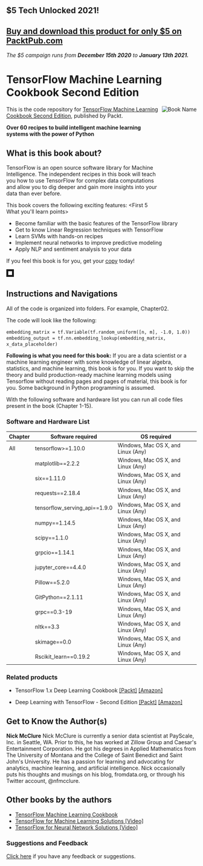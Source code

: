 ## $5 Tech Unlocked 2021!
[Buy and download this product for only $5 on PacktPub.com](https://www.packtpub.com/)
-----
*The $5 campaign         runs from __December 15th 2020__ to __January 13th 2021.__*

# TensorFlow Machine Learning Cookbook Second Edition

<a href="https://www.packtpub.com/big-data-and-business-intelligence/tensorflow-machine-learning-cookbook-second-edition?utm_source=github&utm_medium=repository&utm_campaign=9781789131680"><img src="https://dz13w8afd47il.cloudfront.net/sites/default/files/imagecache/ppv4_main_book_cover/9781789131680.png" alt="Book Name" height="256px" align="right"></a>

This is the code repository for [TensorFlow Machine Learning Cookbook Second Edition](https://www.packtpub.com/big-data-and-business-intelligence/tensorflow-machine-learning-cookbook-second-edition?utm_source=github&utm_medium=repository&utm_campaign=9781789131680), published by Packt.

**Over 60 recipes to build intelligent machine learning systems with the power of Python**

## What is this book about?
TensorFlow is an open source software library for Machine Intelligence. The independent recipes in this book will teach you how to use TensorFlow for complex data computations and allow you to dig deeper and gain more insights into your data than ever before.

This book covers the following exciting features: <First 5 What you'll learn points>
* Become familiar with the basic features of the TensorFlow library
* Get to know Linear Regression techniques with TensorFlow
* Learn SVMs with hands-on recipes
* Implement neural networks to improve predictive modeling
* Apply NLP and sentiment analysis to your data

If you feel this book is for you, get your [copy](https://www.amazon.com/dp/10DigitISBN) today!

<a href="https://www.packtpub.com/?utm_source=github&utm_medium=banner&utm_campaign=GitHubBanner"><img src="https://raw.githubusercontent.com/PacktPublishing/GitHub/master/GitHub.png" 
alt="https://www.packtpub.com/" border="5" /></a>


## Instructions and Navigations
All of the code is organized into folders. For example, Chapter02.

The code will look like the following:
```
embedding_matrix = tf.Variable(tf.random_uniform([n, m], -1.0, 1.0))
embedding_output = tf.nn.embedding_lookup(embedding_matrix,
x_data_placeholder)
```

**Following is what you need for this book:**
If you are a data scientist or a machine learning engineer with some knowledge of linear algebra, statistics, and machine learning, this book is for you. If you want to skip the theory and build production-ready machine learning models using Tensorflow without reading pages and pages of material, this book is for you. Some background in Python programming is assumed.

With the following software and hardware list you can run all code files present in the book (Chapter 1-15).

### Software and Hardware List

| Chapter | Software required                   | OS required                        |
| ------- | ------------------------------------| -----------------------------------|
|   All   | tensorflow>=1.10.0                  | Windows, Mac OS X, and Linux (Any) |
|         | matplotlib==2.2.2                   | Windows, Mac OS X, and Linux (Any) |
|         | six==1.11.0                         | Windows, Mac OS X, and Linux (Any) |
|         | requests==2.18.4                    | Windows, Mac OS X, and Linux (Any) |
|         | tensorflow_serving_api==1.9.0       | Windows, Mac OS X, and Linux (Any) |
|         | numpy==1.14.5                       | Windows, Mac OS X, and Linux (Any) |
|         | scipy==1.1.0                        | Windows, Mac OS X, and Linux (Any) |
|         | grpcio==1.14.1                      | Windows, Mac OS X, and Linux (Any) |
|         | jupyter_core==4.4.0                 | Windows, Mac OS X, and Linux (Any) |
|         | Pillow==5.2.0                       | Windows, Mac OS X, and Linux (Any) |
|         | GitPython==2.1.11                   | Windows, Mac OS X, and Linux (Any) |
|         | grpc==0.3-19                        | Windows, Mac OS X, and Linux (Any) |
|         | nltk==3.3                           | Windows, Mac OS X, and Linux (Any) |
|         | skimage==0.0                        | Windows, Mac OS X, and Linux (Any) |
|         | Rscikit_learn==0.19.2               | Windows, Mac OS X, and Linux (Any) |


### Related products <Other books you may enjoy>
* TensorFlow 1.x Deep Learning Cookbook [[Packt]](https://www.packtpub.com/big-data-and-business-intelligence/tensorflow-1x-deep-learning-cookbook?utm_source=github&utm_medium=repository&utm_campaign=9781788293594) [[Amazon]](https://www.amazon.com/dp/1788293592)

* Deep Learning with TensorFlow - Second Edition [[Packt]](https://www.packtpub.com/big-data-and-business-intelligence/deep-learning-tensorflow-second-edition?utm_source=github&utm_medium=repository&utm_campaign=9781788831109) [[Amazon]](https://www.amazon.com/dp/1788831101)

## Get to Know the Author(s)
**Nick McClure**
Nick McClure is currently a senior data scientist at PayScale, Inc. in Seattle, WA. Prior to this, he has worked at Zillow Group and Caesar's Entertainment Corporation. He got his degrees in Applied Mathematics from The University of Montana and the College of Saint
Benedict and Saint John's University.
He has a passion for learning and advocating for analytics, machine learning, and artificial intelligence. Nick occasionally puts his thoughts and musings on his blog, fromdata.org, or through his Twitter account, @nfmcclure.

## Other books by the authors
* [TensorFlow Machine Learning Cookbook](https://www.packtpub.com/big-data-and-business-intelligence/tensorflow-machine-learning-cookbook?utm_source=github&utm_medium=repository&utm_campaign=9781786462169)
* [TensorFlow for Machine Learning Solutions [Video]](https://www.packtpub.com/big-data-and-business-intelligence/tensorflow-machine-learning-solutions-video?utm_source=github&utm_medium=repository&utm_campaign=9781789136272)
* [TensorFlow for Neural Network Solutions [Video]](https://www.packtpub.com/big-data-and-business-intelligence/tensorflow-neural-network-solutions-video?utm_source=github&utm_medium=repository&utm_campaign=9781789343403)

### Suggestions and Feedback
[Click here](https://docs.google.com/forms/d/e/1FAIpQLSdy7dATC6QmEL81FIUuymZ0Wy9vH1jHkvpY57OiMeKGqib_Ow/viewform) if you have any feedback or suggestions.
